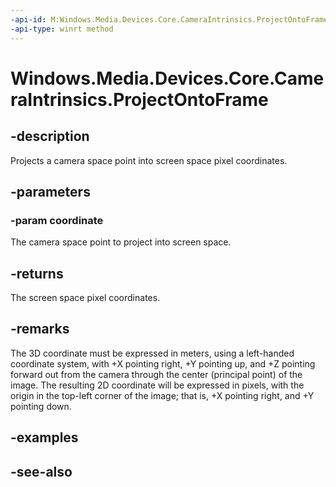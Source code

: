 ```yaml
---
-api-id: M:Windows.Media.Devices.Core.CameraIntrinsics.ProjectOntoFrame(Windows.Foundation.Numerics.Vector3)
-api-type: winrt method
---
```


<!-- Method syntax
public Windows.Foundation.Point ProjectOntoFrame(Windows.Foundation.Numerics.Vector3 coordinate)
-->

# Windows.Media.Devices.Core.CameraIntrinsics.ProjectOntoFrame

## -description
Projects a camera space point into screen space pixel coordinates.

## -parameters
### -param coordinate
The camera space point to project into screen space.

## -returns
The screen space pixel coordinates.

## -remarks
The 3D coordinate must be expressed in meters, using a left-handed coordinate system, with +X pointing right, +Y pointing up, and +Z pointing forward out from the camera through the center (principal point) of the image. The resulting 2D coordinate will be expressed in pixels, with the origin in the top-left corner of the image; that is, +X pointing right, and +Y pointing down.

## -examples

## -see-also

